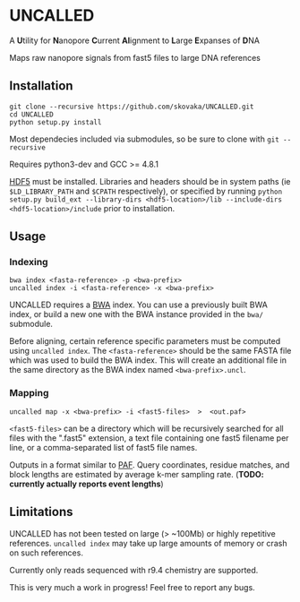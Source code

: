 # UNCALLED
A **U**tility for **N**anopore **C**urrent **Al**ignment to **L**arge **E**xpanses of **D**NA

Maps raw nanopore signals from fast5 files to large DNA references

## Installation

```
git clone --recursive https://github.com/skovaka/UNCALLED.git
cd UNCALLED
python setup.py install
```

Most dependecies included via submodules, so be sure to clone with `git --recursive`

Requires python3-dev and GCC >= 4.8.1

[HDF5](https://www.hdfgroup.org/downloads/hdf5/) must be installed. Libraries and headers should be in system paths (ie `$LD_LIBRARY_PATH` and `$CPATH` respectively), or specified by running `python setup.py build_ext --library-dirs <hdf5-location>/lib --include-dirs <hdf5-location>/include` prior to installation.

## Usage

### Indexing

```
bwa index <fasta-reference> -p <bwa-prefix>
uncalled index -i <fasta-reference> -x <bwa-prefix>
```

UNCALLED requires a [BWA](https://github.com/lh3/bwa) index. You can use a previously built BWA index, or build a new one with the BWA instance provided in the `bwa/` submodule.

Before aligning, certain reference specific parameters must be computed using `uncalled index`. The `<fasta-reference>` should be the same FASTA file which was used to build the BWA index. This will create an additional file in the same directory as the BWA index named `<bwa-prefix>.uncl`.

### Mapping

```
uncalled map -x <bwa-prefix> -i <fast5-files>  >  <out.paf>
```

`<fast5-files>` can be a directory which will be recursively searched for all files with the ".fast5" extension, a text file containing one fast5 filename per line, or a comma-separated list of fast5 file names.

Outputs in a format similar to [PAF](https://github.com/lh3/miniasm/blob/master/PAF.md). Query coordinates, residue matches, and block lengths are estimated by average k-mer sampling rate. (**TODO: currently actually reports event lengths**)

## Limitations

UNCALLED has not been tested on large (> ~100Mb) or highly repetitive references. `uncalled index` may take up large amounts of memory or crash on such references.

Currently only reads sequenced with r9.4 chemistry are supported.

This is very much a work in progress! Feel free to report any bugs.

